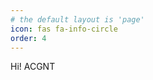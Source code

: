 ```yaml
---
# the default layout is 'page'
icon: fas fa-info-circle
order: 4
---
```


Hi!
ACGNT

<!--
> Add Markdown syntax content to file `_tabs/about.md`{: .filepath } and it will show up on this page.
{: .prompt-tip }
-->
